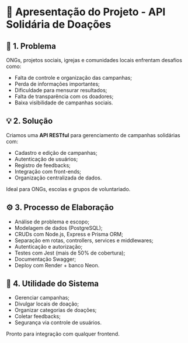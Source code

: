 # 🎯 Apresentação do Projeto - API Solidária de Doações

## 📌 1. Problema

ONGs, projetos sociais, igrejas e comunidades locais enfrentam desafios como:

- Falta de controle e organização das campanhas;
- Perda de informações importantes;
- Dificuldade para mensurar resultados;
- Falta de transparência com os doadores;
- Baixa visibilidade de campanhas sociais.

## 💡 2. Solução

Criamos uma **API RESTful** para gerenciamento de campanhas solidárias com:

- Cadastro e edição de campanhas;
- Autenticação de usuários;
- Registro de feedbacks;
- Integração com front-ends;
- Organização centralizada de dados.

Ideal para ONGs, escolas e grupos de voluntariado.

## ⚙️ 3. Processo de Elaboração

- Análise de problema e escopo;
- Modelagem de dados (PostgreSQL);
- CRUDs com Node.js, Express e Prisma ORM;
- Separação em rotas, controllers, services e middlewares;
- Autenticação e autorização;
- Testes com Jest (mais de 50% de cobertura);
- Documentação Swagger;
- Deploy com Render + banco Neon.

## 🧠 4. Utilidade do Sistema

- Gerenciar campanhas;
- Divulgar locais de doação;
- Organizar categorias de doações;
- Coletar feedbacks;
- Segurança via controle de usuários.

Pronto para integração com qualquer frontend.
